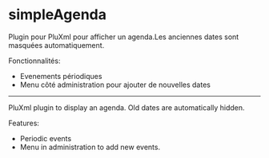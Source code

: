 # simpleAgenda

Plugin pour PluXml pour afficher un agenda.Les anciennes dates sont masquées automatiquement.

Fonctionnalités:
- Evenements périodiques
- Menu côté administration pour ajouter de nouvelles dates

---

PluXml plugin to display an agenda. Old dates are automatically hidden.

Features:
- Periodic events
- Menu in administration to add new events.
